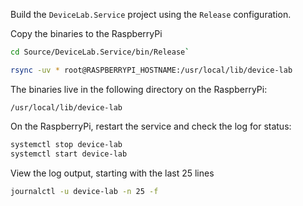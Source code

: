 Build the `DeviceLab.Service` project using the `Release` configuration.

Copy the binaries to the RaspberryPi
```sh
cd Source/DeviceLab.Service/bin/Release`

rsync -uv * root@RASPBERRYPI_HOSTNAME:/usr/local/lib/device-lab
```

The binaries live in the following directory on the RaspberryPi:
```
/usr/local/lib/device-lab
```

On the RaspberryPi, restart the service and check the log for status:

```sh
systemctl stop device-lab
systemctl start device-lab
```

View the log output, starting with the last 25 lines
```sh
journalctl -u device-lab -n 25 -f
```
